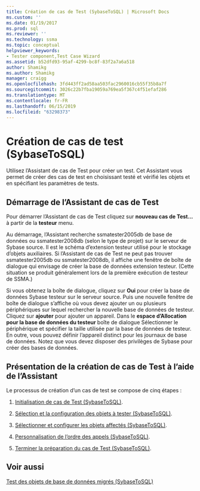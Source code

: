 ```yaml
---
title: Création de cas de Test (SybaseToSQL) | Microsoft Docs
ms.custom: ''
ms.date: 01/19/2017
ms.prod: sql
ms.reviewer: ''
ms.technology: ssma
ms.topic: conceptual
helpviewer_keywords:
- Tester component,Test Case Wizard
ms.assetid: b52dfd93-95af-4299-bc8f-83f2a7a6a518
author: Shamikg
ms.author: Shamikg
manager: craigg
ms.openlocfilehash: 3fd443ff2ad58aa503fac2960016cb55f35b8a7f
ms.sourcegitcommit: 3026c22b7fba19059a769ea5f367c4f51efaf286
ms.translationtype: MT
ms.contentlocale: fr-FR
ms.lasthandoff: 06/15/2019
ms.locfileid: "63298373"
---
```

# <a name="creating-test-cases-sybasetosql"></a>Création de cas de test (SybaseToSQL)
Utilisez l’Assistant de cas de Test pour créer un test. Cet Assistant vous permet de créer des cas de test en choisissant testé et vérifié les objets et en spécifiant les paramètres de tests.  
  
## <a name="starting-the-test-case-wizard"></a>Démarrage de l’Assistant de cas de Test  
Pour démarrer l’Assistant de cas de Test cliquez sur **nouveau cas de Test...**  à partir de la **testeur** menu.  
  
Au démarrage, l’Assistant recherche ssmatester2005db de base de données ou ssmatester2008db (selon le type de projet) sur le serveur de Sybase source. Il est le schéma d’extension testeur utilisé pour le stockage d’objets auxiliaires. Si l’Assistant de cas de Test ne peut pas trouver ssmatester2005db ou ssmatester2008db, il affiche une fenêtre de boîte de dialogue qui envisage de créer la base de données extension testeur. (Cette situation se produit généralement lors de la première exécution de testeur de SSMA.)  
  
Si vous obtenez la boîte de dialogue, cliquez sur **Oui** pour créer la base de données Sybase testeur sur le serveur source. Puis une nouvelle fenêtre de boîte de dialogue s’affiche où vous devez ajouter un ou plusieurs périphériques sur lequel rechercher la nouvelle base de données de testeur. Cliquez sur **ajouter** pour ajouter un appareil. Dans le **espace d’Allocation pour la base de données du testeur** boîte de dialogue Sélectionner le périphérique et spécifier la taille utilisée par la base de données de testeur. En outre, vous pouvez définir l’appareil distinct pour les journaux de base de données. Notez que vous devez disposer des privilèges de Sybase pour créer des bases de données.  
  
## <a name="overview-of-creating-test-cases-using-the-wizard"></a>Présentation de la création de cas de Test à l’aide de l’Assistant  
Le processus de création d’un cas de test se compose de cinq étapes :  
  
1.  [Initialisation de cas de Test &#40;SybaseToSQL&#41;](../../ssma/sybase/initializing-test-cases-sybasetosql.md).  
  
2.  [Sélection et la configuration des objets à tester &#40;SybaseToSQL&#41;](../../ssma/sybase/selecting-and-configuring-objects-to-test-sybasetosql.md).  
  
3.  [Sélectionner et configurer les objets affectés &#40;SybaseToSQL&#41;](../../ssma/sybase/selecting-and-configuring-affected-objects-sybasetosql.md).  
  
4.  [Personnalisation de l’ordre des appels &#40;SybaseToSQL&#41;](../../ssma/sybase/customizing-calls-order-sybasetosql.md).  
  
5.  [Terminer la préparation du cas de Test &#40;SybaseToSQL&#41;](../../ssma/sybase/finishing-test-case-preparation-sybasetosql.md).  
  
## <a name="see-also"></a>Voir aussi  
[Test des objets de base de données migrés &#40;SybaseToSQL&#41;](../../ssma/sybase/testing-migrated-database-objects-sybasetosql.md)  
  
